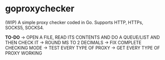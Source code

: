 # goproxychecker
(WIP) A simple proxy checker coded in Go.
      Supports HTTP, HTTPs, SOCKS5, SOCKS4.

**TO-DO**
-> OPEN A FILE, READ ITS CONTENTS AND DO A QUEUE/LIST AND THEN CHECK IT
-> ROUND MS TO 2 DECIMALS
-> FIX COMPLETE CHECKING MODE
-> TEST EVERY TYPE OF PROXY
-> GET EVERY TYPE OF PROXY WORKING
